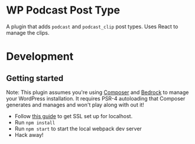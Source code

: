 # WP Podcast Post Type

A plugin that adds `podcast` and `podcast_clip` post types. Uses React to manage the clips.

# Development

## Getting started

Note: This plugin assumes you're using [Composer](https://getcomposer.org/download/) and [Bedrock](https://github.com/roots/bedrock#installation) to manage your WordPress installation. It requires PSR-4 autoloading that Composer generates and manages and won't play along with out it!

- Follow [this guide](https://certsimple.com/blog/localhost-ssl-fix) to get SSL set up for localhost.
- Run `npm install`
- Run `npm start` to start the local webpack dev server
- Hack away!
